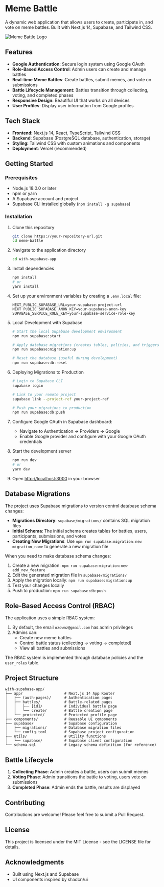 # Meme Battle

A dynamic web application that allows users to create, participate in, and vote on meme battles. Built with Next.js 14, Supabase, and Tailwind CSS.

![Meme Battle Logo](https://via.placeholder.com/800x400?text=Meme+Battle)

## Features

- **Google Authentication**: Secure login system using Google OAuth
- **Role-Based Access Control**: Admin users can create and manage battles
- **Real-time Meme Battles**: Create battles, submit memes, and vote on submissions
- **Battle Lifecycle Management**: Battles transition through collecting, voting, and completed phases
- **Responsive Design**: Beautiful UI that works on all devices
- **User Profiles**: Display user information from Google profiles

## Tech Stack

- **Frontend**: Next.js 14, React, TypeScript, Tailwind CSS
- **Backend**: Supabase (PostgreSQL database, authentication, storage)
- **Styling**: Tailwind CSS with custom animations and components
- **Deployment**: Vercel (recommended)

## Getting Started

### Prerequisites

- Node.js 18.0.0 or later
- npm or yarn
- A Supabase account and project
- Supabase CLI installed globally (`npm install -g supabase`)

### Installation

1. Clone this repository
   ```bash
   git clone https://your-repository-url.git
   cd meme-battle
   ```

2. Navigate to the application directory
   ```bash
   cd with-supabase-app
   ```

3. Install dependencies
   ```bash
   npm install
   # or
   yarn install
   ```

4. Set up your environment variables by creating a `.env.local` file:
   ```
   NEXT_PUBLIC_SUPABASE_URL=your-supabase-project-url
   NEXT_PUBLIC_SUPABASE_ANON_KEY=your-supabase-anon-key
   SUPABASE_SERVICE_ROLE_KEY=your-supabase-service-role-key
   ```

5. Local Development with Supabase
   ```bash
   # Start the local Supabase development environment
   npm run supabase:start
   
   # Apply database migrations (creates tables, policies, and triggers)
   npm run supabase:migration:up
   
   # Reset the database (useful during development)
   npm run supabase:db:reset
   ```

6. Deploying Migrations to Production
   ```bash
   # Login to Supabase CLI
   supabase login
   
   # Link to your remote project
   supabase link --project-ref your-project-ref
   
   # Push your migrations to production
   npm run supabase:db:push
   ```

7. Configure Google OAuth in Supabase dashboard:
   - Navigate to Authentication → Providers → Google
   - Enable Google provider and configure with your Google OAuth credentials

8. Start the development server
   ```bash
   npm run dev
   # or
   yarn dev
   ```

9. Open [http://localhost:3000](http://localhost:3000) in your browser

## Database Migrations

The project uses Supabase migrations to version control database schema changes:

- **Migrations Directory**: `supabase/migrations/` contains SQL migration files
- **Initial Schema**: The initial schema creates tables for battles, users, participants, submissions, and votes
- **Creating New Migrations**: Use `npm run supabase:migration:new migration_name` to generate a new migration file

When you need to make database schema changes:

1. Create a new migration: `npm run supabase:migration:new add_new_feature`
2. Edit the generated migration file in `supabase/migrations/`
3. Apply the migration locally: `npm run supabase:migration:up`
4. Test your changes locally
5. Push to production: `npm run supabase:db:push`

## Role-Based Access Control (RBAC)

The application uses a simple RBAC system:

1. By default, the email `ozownz@gmail.com` has admin privileges
2. Admins can:
   - Create new meme battles
   - Control battle status (collecting → voting → completed)
   - View all battles and submissions

The RBAC system is implemented through database policies and the `user_roles` table.

## Project Structure

```
with-supabase-app/
├── app/                   # Next.js 14 App Router
│   ├── (auth-pages)/      # Authentication pages
│   ├── battles/           # Battle-related pages
│   │   ├── [id]/          # Individual battle page
│   │   └── create/        # Battle creation page
│   └── protected/         # Protected profile page
├── components/            # Reusable UI components
├── supabase/              # Supabase configuration
│   ├── migrations/        # Database migration files
│   └── config.toml        # Supabase project configuration
├── utils/                 # Utility functions
│   └── supabase/          # Supabase client configuration
└── schema.sql             # Legacy schema definition (for reference)
```

## Battle Lifecycle

1. **Collecting Phase**: Admin creates a battle, users can submit memes
2. **Voting Phase**: Admin transitions the battle to voting, users vote on submissions
3. **Completed Phase**: Admin ends the battle, results are displayed

## Contributing

Contributions are welcome! Please feel free to submit a Pull Request.

## License

This project is licensed under the MIT License - see the LICENSE file for details.

## Acknowledgments

- Built using Next.js and Supabase
- UI components inspired by shadcn/ui
